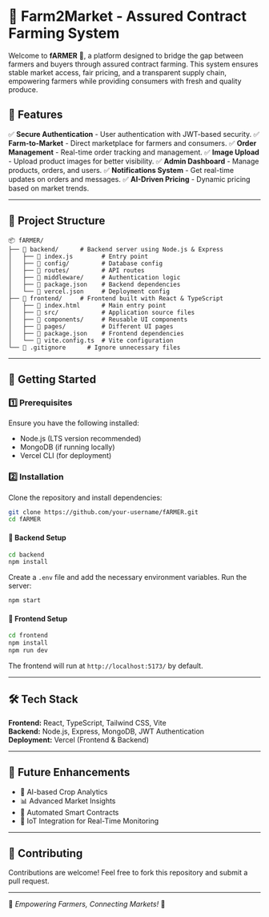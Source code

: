 # 🌾 Farm2Market - Assured Contract Farming System

Welcome to **fARMER** 🚜, a platform designed to bridge the gap between farmers and buyers through assured contract farming. This system ensures stable market access, fair pricing, and a transparent supply chain, empowering farmers while providing consumers with fresh and quality produce.

## 📌 Features

✅ **Secure Authentication** - User authentication with JWT-based security.
✅ **Farm-to-Market** - Direct marketplace for farmers and consumers.
✅ **Order Management** - Real-time order tracking and management.
✅ **Image Upload** - Upload product images for better visibility.
✅ **Admin Dashboard** - Manage products, orders, and users.
✅ **Notifications System** - Get real-time updates on orders and messages.
✅ **AI-Driven Pricing** - Dynamic pricing based on market trends.

---

## 📂 Project Structure

```
📦 fARMER/
├── 📂 backend/      # Backend server using Node.js & Express
│   ├── 📜 index.js        # Entry point
│   ├── 📂 config/         # Database config
│   ├── 📂 routes/         # API routes
│   ├── 📂 middleware/     # Authentication logic
│   ├── 📜 package.json    # Backend dependencies
│   └── 📜 vercel.json     # Deployment config
├── 📂 frontend/     # Frontend built with React & TypeScript
│   ├── 📜 index.html      # Main entry point
│   ├── 📂 src/            # Application source files
│   ├── 📂 components/     # Reusable UI components
│   ├── 📂 pages/          # Different UI pages
│   ├── 📜 package.json    # Frontend dependencies
│   └── 📜 vite.config.ts  # Vite configuration
└── 📜 .gitignore      # Ignore unnecessary files
```

---

## 🚀 Getting Started

### 1️⃣ Prerequisites

Ensure you have the following installed:

- Node.js (LTS version recommended)
- MongoDB (if running locally)
- Vercel CLI (for deployment)

### 2️⃣ Installation

Clone the repository and install dependencies:

```sh
git clone https://github.com/your-username/fARMER.git
cd fARMER
```

#### 🔹 Backend Setup

```sh
cd backend
npm install
```

Create a `.env` file and add the necessary environment variables.
Run the server:

```sh
npm start
```

#### 🔹 Frontend Setup

```sh
cd frontend
npm install
npm run dev
```

The frontend will run at `http://localhost:5173/` by default.

---

## 🛠️ Tech Stack

**Frontend:** React, TypeScript, Tailwind CSS, Vite\
**Backend:** Node.js, Express, MongoDB, JWT Authentication\
**Deployment:** Vercel (Frontend & Backend)

---

## 🎯 Future Enhancements

- 🌟 AI-based Crop Analytics
- 📊 Advanced Market Insights
- 🔄 Automated Smart Contracts
- 📡 IoT Integration for Real-Time Monitoring

---

## 🤝 Contributing

Contributions are welcome! Feel free to fork this repository and submit a pull request.

---



🚀 *Empowering Farmers, Connecting Markets!* 🌱

